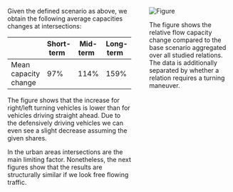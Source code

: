 <div style="display: flex; gap: 40px">

<div>

Given the defined scenario as above, we obtain the following average capacities changes at intersections:

|                         | Short-term &nbsp; | Mid-term  &nbsp;| Long-term  &nbsp; |
|-------------------------|--------------|------------|------------|
|  Mean capacity change   |    97%       |   114%     |   159%     |


The figure shows that the increase for right/left turning vehicles is lower than for vehicles driving straight ahead.
Due to the defensively driving vehicles we can even see a slight decrease assuming the given shares.


In the urban areas intersections are the main limiting factor.
Nonetheless, the next figures show that the results are structurally similar if we look free flowing traffic.

</div>

<div>

![Figure](http://localhost:8000/flow/flow-violin.png)

The figure shows the relative flow capacity change compared to the base scenario aggregated over all studied relations.
The data is additionally separated by whether a relation requires a turning maneuver.

</div>

</div>